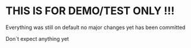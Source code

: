 # THIS IS FOR DEMO/TEST ONLY !!!

Everything was still on default no major changes yet has been committed

Don`t expect anything yet 



